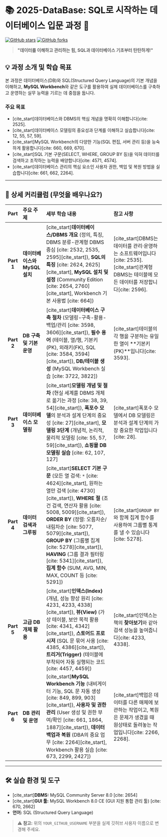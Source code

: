 # 📚 2025-DataBase: SQL로 시작하는 데이터베이스 입문 과정 🚀

[![GitHub stars](https://img.shields.io/github/stars/parksuejin1026/2025-DataBase?style=social)](https://github.com/YOUR_GITHUB_USERNAME/2025-DataBase/stargazers)
[![GitHub forks](https://img.shields.io/github/forks/parksuejin1026/2025-DataBase?style=social)](https://github.com/YOUR_GITHUB_USERNAME/2025-DataBase/network/members)

> **"데이터를 이해하고 관리하는 힘, SQL과 데이터베이스 기초부터 탄탄하게!"**

## 💡 과정 소개 및 학습 목표

본 과정은 데이터베이스(DB)와 SQL(Structured Query Language)의 기본 개념을 이해하고, **MySQL Workbench**와 같은 도구를 활용하여 실제 데이터베이스를 구축하고 운영하는 실무 능력을 기르는 데 중점을 둡니다.

### 주요 목표

* [cite_start]데이터베이스와 DBMS의 핵심 개념을 명확히 이해합니다[cite: 2525].
* [cite_start]데이터베이스 모델링의 중요성과 단계를 이해하고 실습합니다[cite: 12, 55, 57, 59].
* [cite_start]MySQL Workbench의 다양한 기능(SQL 편집, 서버 관리 등)을 능숙하게 활용합니다[cite: 660, 669, 670].
* [cite_start]SQL 기본 구문(SELECT, WHERE, GROUP BY 등)을 익혀 데이터를 검색하고 조작하는 능력을 배양합니다[cite: 4571, 4574].
* [cite_start]데이터베이스 관리의 핵심 요소인 사용자 권한, 백업 및 복원 방법을 실습합니다[cite: 661, 662, 2264].

---

## 📖 상세 커리큘럼 (무엇을 배우나요?)

| Part | 주요 주제 | 세부 학습 내용 | 참고 사항 |
| :---: | :--- | :--- | :--- |
| **Part 1** | **데이터베이스와 MySQL 설치** | [cite_start]**데이터베이스/DBMS 개요** (정의, 특징, DBMS 분류-관계형 DBMS 중심 [cite: 2532, 2535, 2595][cite_start]), **SQL의 특징** [cite: 2624, 2625][cite_start], **MySQL 설치 및 설정** (Community Edition [cite: 2654, 2760][cite_start], Workbench 기본 사용법 [cite: 664]) | [cite_start]DBMS는 데이터를 관리·운영하는 소프트웨어입니다[cite: 2535]. [cite_start]관계형 DBMS는 테이블에 모든 데이터를 저장합니다[cite: 2596]. |
| **Part 2** | **DB 구축 및 기본 운영** | [cite_start]**데이터베이스 구축 절차** (모델링-구축-활용-백업/관리 [cite: 3598, 3606][cite_start]), **필수 용어** (테이블, 열/행, 기본키(PK), 외래키(FK), SQL [cite: 3584, 3594][cite_start]), **DB/테이블 생성** (MySQL Workbench 실습 [cite: 3722, 3822]) | [cite_start]테이블의 각 행을 구분하는 유일한 열이 **기본키(PK)**입니다[cite: 3593]. |
| **Part 3** | **데이터베이스 모델링** | [cite_start]**모델링 개념 및 절차** (현실 세계를 DBMS 개체로 옮기는 과정 [cite: 38, 39, 54][cite_start]), **폭포수 모델**의 분석과 설계 단계의 중요성 [cite: 27][cite_start], **모델링 3단계** (개념적, 논리적, 물리적 모델링 [cite: 55, 57, 59][cite_start]), **쇼핑몰 DB 모델링 실습** [cite: 62, 107, 127] | [cite_start]폭포수 모델에서 DB 모델링은 분석과 설계 단계의 가장 중요한 작업입니다[cite: 28]. |
| **Part 4** | **데이터 검색과 그루핑** | [cite_start]**SELECT 기본 구문** (모든 열 검색: `*` [cite: 4624][cite_start], 원하는 열만 검색 [cite: 4730][cite_start]), **WHERE 절** (조건 검색, 연산자 활용 [cite: 5008, 5009][cite_start]), **ORDER BY** (정렬: 오름차순/내림차순 [cite: 5077, 5079][cite_start]), **GROUP BY** (그룹별 집계 [cite: 5278][cite_start]), **HAVING** (그룹 결과 필터링 [cite: 5341][cite_start]), **집계 함수** (SUM, AVG, MIN, MAX, COUNT 등 [cite: 5291]) | [cite_start]`GROUP BY`와 함께 집계 함수를 사용하여 그룹별 통계를 낼 수 있습니다[cite: 5278]. |
| **Part 5** | **고급 DB 개체 활용** | [cite_start]**인덱스(Index)** (개념, 성능 향상 원리 [cite: 4231, 4233, 4338][cite_start]), **뷰(View)** (가상 테이블, 보안 목적 활용 [cite: 4341, 4342][cite_start]), **스토어드 프로시저** (SQL 문 묶어 사용 [cite: 4385, 4386][cite_start]), **트리거(Trigger)** (테이블에 부착되어 자동 실행되는 코드 [cite: 4457, 4459]) | [cite_start]인덱스는 책의 **찾아보기**와 같아 검색 성능을 높여줍니다[cite: 4233, 4338]. |
| **Part 6** | **DB 관리 및 운영** | [cite_start]**MySQL Workbench 기능** (내비게이터 기능, SQL 문 자동 생성 [cite: 849, 899, 903][cite_start]), **사용자 및 권한 관리** (User 생성 및 권한 부여/확인 [cite: 661, 1864, 1887][cite_start]), **데이터 백업과 복원** (DBA의 중요 업무 [cite: 2264][cite_start], Workbench 활용 실습 [cite: 673, 2299, 2427]) | [cite_start]백업은 데이터를 다른 매체에 보관하는 작업이고, 복원은 문제가 생겼을 때 원상태로 돌려놓는 작업입니다[cite: 2266, 2268]. |

---

## 🛠️ 실습 환경 및 도구

* [cite_start]**DBMS:** MySQL Community Server 8.0 [cite: 2654]
* [cite_start]**GUI 툴:** MySQL Workbench 8.0 CE (GUI 지원 통합 관리 툴) [cite: 670, 2662]
* **언어:** SQL (Structured Query Language)

> **⚠️ 참고:** 위의 `YOUR_GITHUB_USERNAME` 부분을 실제 깃허브 사용자 이름으로 변경해 주세요.
